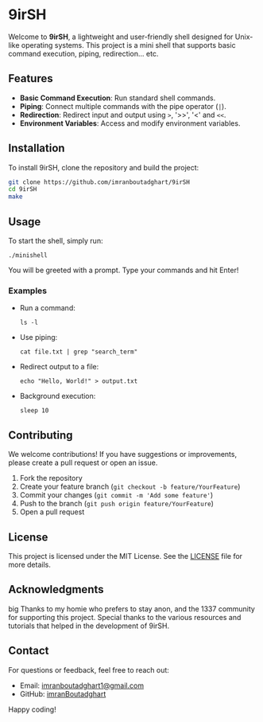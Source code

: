 
# 9irSH

Welcome to **9irSH**, a lightweight and user-friendly shell designed for Unix-like operating systems. This project is a mini shell that supports basic command execution, piping, redirection... etc.

## Features

- **Basic Command Execution**: Run standard shell commands.
- **Piping**: Connect multiple commands with the pipe operator (`|`).
- **Redirection**: Redirect input and output using `>`, '>>', '<' and `<<`.
- **Environment Variables**: Access and modify environment variables.

## Installation

To install 9irSH, clone the repository and build the project:

```bash
git clone https://github.com/imranboutadghart/9irSH
cd 9irSH
make
```

## Usage

To start the shell, simply run:

```
./minishell
```

You will be greeted with a prompt. Type your commands and hit Enter!

### Examples

- Run a command:
  ```
  ls -l
  ```

- Use piping:
  ```
  cat file.txt | grep "search_term"
  ```

- Redirect output to a file:
  ```
  echo "Hello, World!" > output.txt
  ```

- Background execution:
  ```
  sleep 10
  ```

## Contributing

We welcome contributions! If you have suggestions or improvements, please create a pull request or open an issue.

1. Fork the repository
2. Create your feature branch (`git checkout -b feature/YourFeature`)
3. Commit your changes (`git commit -m 'Add some feature'`)
4. Push to the branch (`git push origin feature/YourFeature`)
5. Open a pull request

## License

This project is licensed under the MIT License. See the [LICENSE](LICENSE) file for more details.

## Acknowledgments

big Thanks to my homie who prefers to stay anon, and the 1337 community for supporting this project. Special thanks to the various resources and tutorials that helped in the development of 9irSH.

## Contact

For questions or feedback, feel free to reach out:

- Email: imranboutadghart1@gmail.com
- GitHub: [imranBoutadghart](https://github.com/imranboutadghart)

Happy coding!